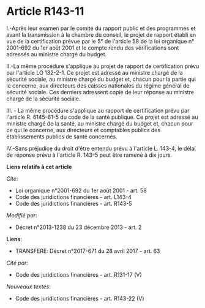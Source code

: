 # Article R143-11

I.-Après leur examen par le comité du rapport public et des programmes et avant la transmission à la chambre du conseil, le
projet de rapport établi en vue de la certification prévue par le 5° de l'article 58 de la loi organique n° 2001-692 du 1er
août 2001 et le compte rendu des vérifications sont adressés au ministre chargé du budget. 

II.-La même procédure s'applique au projet de rapport de certification prévu par l'article LO 132-2-1. Ce projet est adressé
au ministre chargé de la sécurité sociale, au ministre chargé du budget et, chacun pour la partie qui le concerne, aux
directeurs des caisses nationales du régime général de sécurité sociale. Ces derniers adressent copie de leur réponse au
ministre chargé de la sécurité sociale. 

III. - La même procédure s'applique au rapport de certification prévu par l'article R. 6145-61-5 du code de la santé
publique. Ce projet est adressé au ministre chargé de la santé, au ministre chargé du budget et, chacun pour ce qui le
concerne, aux directeurs et comptables publics des établissements publics de santé concernés.

IV.-Sans préjudice du droit d'être entendu prévu à l'article L. 143-4, le délai de réponse prévu à l'article R. 143-5 peut
être ramené à dix jours.

**Liens relatifs à cet article**

_Cite_:

  - Loi organique n°2001-692 du 1er août 2001 - art. 58
  - Code des juridictions financières - art. L143-4
  - Code des juridictions financières - art. R143-5

_Modifié par_:

  - Décret n°2013-1238 du 23 décembre 2013 - art. 2

**Liens**:

  - TRANSFERE: Décret n°2017-671 du 28 avril 2017 - art. 63

_Cité par_:

  - Code des juridictions financières - art. R131-17 (V)

_Nouveaux textes_:

  - Code des juridictions financières - art. R143-22 (V)
